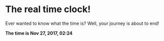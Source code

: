 # The real time clock!

Ever wanted to know what the time is? Well, your journey is about to end!

**The time is Nov 27, 2017, 02:24**